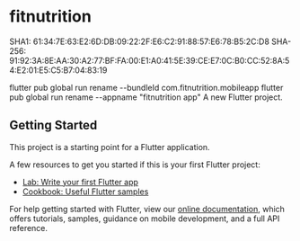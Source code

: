 # fitnutrition

SHA1: 61:34:7E:63:E2:6D:DB:09:22:2F:E6:C2:91:88:57:E6:78:B5:2C:D8
SHA-256: 91:92:3A:8E:AA:30:A2:77:BF:FA:00:E1:A0:41:5E:39:CE:E7:0C:B0:CC:52:8A:54:E2:01:E5:C5:B7:04:83:19

flutter pub global run rename --bundleId com.fitnutrition.mobileapp
flutter pub global run rename --appname "fitnutrition app"
A new Flutter project.

## Getting Started

This project is a starting point for a Flutter application.

A few resources to get you started if this is your first Flutter project:

- [Lab: Write your first Flutter app](https://flutter.dev/docs/get-started/codelab)
- [Cookbook: Useful Flutter samples](https://flutter.dev/docs/cookbook)

For help getting started with Flutter, view our
[online documentation](https://flutter.dev/docs), which offers tutorials,
samples, guidance on mobile development, and a full API reference.

